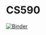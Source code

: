 # CS590
[![Binder](https://mybinder.org/badge_logo.svg)](https://mybinder.org/v2/gh/nshrest2/CS590/Python)
